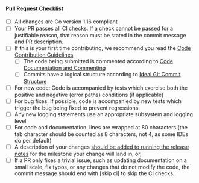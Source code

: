 #### Pull Request Checklist

- [ ] All changes are Go version 1.16 compliant
- [ ] Your PR passes all CI checks. If a check cannot be passed for a justifiable reason, that reason must be stated in the commit message and PR description.
- [ ] If this is your first time contributing, we recommend you read the [Code Contribution Guidelines](https://github.com/lightningnetwork/lnd/blob/master/docs/code_contribution_guidelines.md)
   - [ ] The code being submitted is commented according to [Code Documentation and Commenting](https://github.com/lightningnetwork/lnd/blob/master/docs/code_contribution_guidelines.md#CodeDocumentation)
   - [ ] Commits have a logical structure according to [Ideal Git Commit Structure](https://github.com/lightningnetwork/lnd/blob/master/docs/code_contribution_guidelines.md#IdealGitCommitStructure)
- [ ] For new code: Code is accompanied by tests which exercise both the positive and negative (error paths) conditions (if applicable)
- [ ] For bug fixes: If possible, code is accompanied by new tests which trigger the bug being fixed to prevent regressions
- [ ] Any new logging statements use an appropriate subsystem and logging level
- [ ] For code and documentation: lines are wrapped at 80 characters (the tab character should be counted as 8 characters, not 4, as some IDEs do per default)
- [ ] A description of your changes [should be added to running the release notes](https://github.com/lightningnetwork/lnd/tree/master/docs/release-notes) for the milestone your change will land in, or,
- [ ] If a PR only fixes a trivial issue, such as updating documentation on a small scale, fix typos, or any changes that do not modify the code, the commit message should end with [skip ci] to skip the CI checks.

